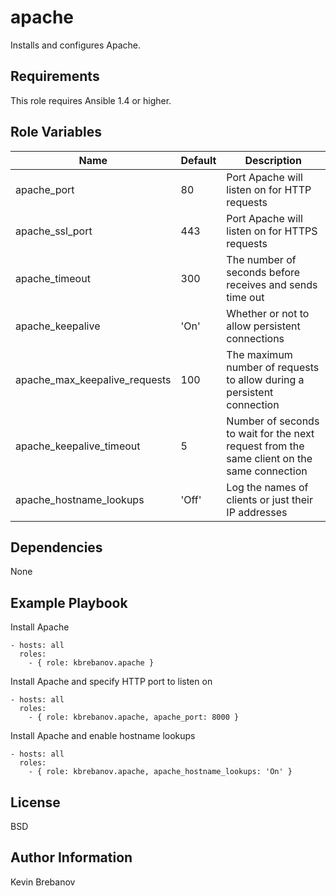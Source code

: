 apache
======

Installs and configures Apache.

Requirements
------------

This role requires Ansible 1.4 or higher.

Role Variables
--------------

| Name                          | Default | Description                                                                                |
|-------------------------------|---------|--------------------------------------------------------------------------------------------|
| apache_port                   | 80      | Port Apache will listen on for HTTP requests                                               |
| apache_ssl_port               | 443     | Port Apache will listen on for HTTPS requests                                              |
| apache_timeout                | 300     | The number of seconds before receives and sends time out                                   |
| apache_keepalive              | 'On'    | Whether or not to allow persistent connections                                             |
| apache_max_keepalive_requests | 100     | The maximum number of requests to allow during a persistent connection                     |
| apache_keepalive_timeout      | 5       | Number of seconds to wait for the next request from the same client on the same connection |
| apache_hostname_lookups       | 'Off'   | Log the names of clients or just their IP addresses                                        |

Dependencies
------------

None

Example Playbook
----------------

Install Apache
```
- hosts: all
  roles:
    - { role: kbrebanov.apache }
```

Install Apache and specify HTTP port to listen on
```
- hosts: all
  roles:
    - { role: kbrebanov.apache, apache_port: 8000 }
```

Install Apache and enable hostname lookups
```
- hosts: all
  roles:
    - { role: kbrebanov.apache, apache_hostname_lookups: 'On' }
```

License
-------

BSD

Author Information
------------------

Kevin Brebanov
